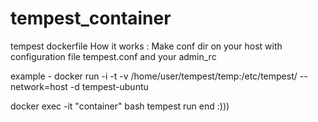 # tempest_container
tempest dockerfile
How it works :
Make conf dir on your host with configuration file tempest.conf and your admin_rc 

example - 
docker run -i -t -v /home/user/tempest/temp:/etc/tempest/ --network=host -d tempest-ubuntu

docker exec -it "container" bash
tempest run 
end :)))
